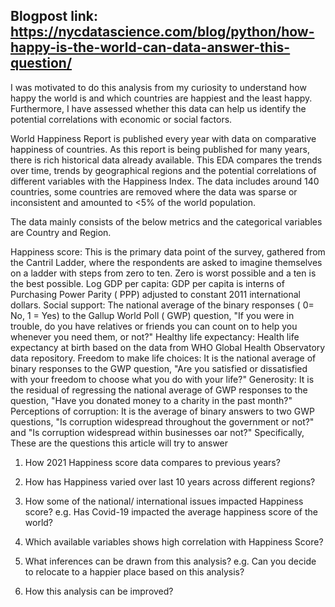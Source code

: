 ## Blogpost link: https://nycdatascience.com/blog/python/how-happy-is-the-world-can-data-answer-this-question/

I was motivated to do this analysis from my curiosity to understand how happy the world is and which countries are happiest and the least happy. Furthermore, I have assessed whether this data can help us identify the potential correlations with economic or social factors.

World Happiness Report is published every year with data on comparative happiness of countries. As this report is being published for many years, there is rich historical data already available. This EDA compares the trends over time, trends by geographical regions and the potential correlations of different variables with the Happiness Index.  The data includes around 140 countries, some countries are removed where the data was sparse or inconsistent and amounted to <5% of the world population.

The data mainly consists of the below metrics and the categorical variables are Country and Region.

Happiness score: This is the primary data point of the survey, gathered from the Cantril Ladder, where the respondents are asked to imagine themselves on a ladder with steps from zero to ten. Zero is worst possible and a ten is the best possible.
Log GDP per capita: GDP per capita is interns of Purchasing Power Parity ( PPP) adjusted to constant 2011 international dollars.
Social support: The national average of the binary responses ( 0= No, 1 = Yes) to the Gallup World Poll ( GWP) question, "If you were in trouble, do you have relatives or friends you can count on to help you whenever you need them, or not?"
Healthy life expectancy: Health life expectancy at birth based on the data from WHO Global Health Observatory data repository.
Freedom to make life choices: It is the national average of binary responses to the GWP question, "Are you satisfied or dissatisfied with your freedom to choose what you do with your life?"
Generosity: It is the residual of regressing the national average of GWP responses to the question, "Have you donated money to a charity in the past month?"
Perceptions of corruption: It is the average of binary answers to two GWP questions, "Is corruption widespread throughout the government or not?" and "Is corruption widespread within businesses oar not?"
Specifically, These are the questions this article will try to answer

1) How 2021 Happiness score data compares to previous years?

2) How has Happiness varied over last 10 years across different regions?

3) How some of the national/ international issues impacted Happiness score? e.g. Has Covid-19 impacted the average happiness score of the world?

4) Which available variables shows high correlation with Happiness Score?

5) What inferences can be drawn from this analysis? e.g. Can you decide to relocate to a happier place based on this analysis?

6) How this analysis can be improved?
